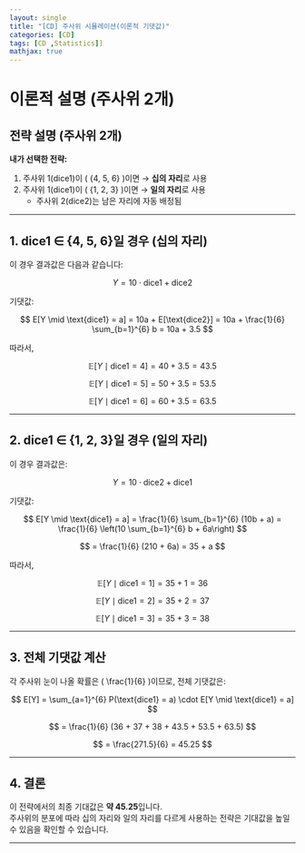 ```yaml
---
layout: single
title: "[CD] 주사위 시뮬레이션(이론적 기댓값)" 
categories: [CD]
tags: [CD ,Statistics]]
mathjax: true
---
```


# 이론적 설명 (주사위 2개)

## 전략 설명 (주사위 2개)

**내가 선택한 전략:**

1. 주사위 1(dice1)이 \( \{4, 5, 6\} \)이면 → **십의 자리**로 사용  
2. 주사위 1(dice1)이 \( \{1, 2, 3\} \)이면 → **일의 자리**로 사용  
   - 주사위 2(dice2)는 남은 자리에 자동 배정됨

---

## 1. dice1 ∈ {4, 5, 6}일 경우 (십의 자리)

이 경우 결과값은 다음과 같습니다:

$$
Y = 10 \cdot \text{dice1} + \text{dice2}
$$

기댓값:

$$
E[Y \mid \text{dice1} = a] = 10a + E[\text{dice2}] = 10a + \frac{1}{6} \sum_{b=1}^{6} b = 10a + 3.5
$$

따라서,

$$
\mathbb{E}[Y \mid \text{dice1} = 4] = 40 + 3.5 = 43.5
$$

$$
\mathbb{E}[Y \mid \text{dice1} = 5] = 50 + 3.5 = 53.5
$$

$$
\mathbb{E}[Y \mid \text{dice1} = 6] = 60 + 3.5 = 63.5
$$

---

## 2. dice1 ∈ {1, 2, 3}일 경우 (일의 자리)

이 경우 결과값은:

$$
Y = 10 \cdot \text{dice2} + \text{dice1}
$$

기댓값:

$$
E[Y \mid \text{dice1} = a] = \frac{1}{6} \sum_{b=1}^{6} (10b + a) = \frac{1}{6} \left(10 \sum_{b=1}^{6} b + 6a\right)
$$

$$
= \frac{1}{6} (210 + 6a) = 35 + a
$$

따라서,

$$
\mathbb{E}[Y \mid \text{dice1} = 1] = 35 + 1 = 36
$$

$$
\mathbb{E}[Y \mid \text{dice1} = 2] = 35 + 2 = 37
$$

$$
\mathbb{E}[Y \mid \text{dice1} = 3] = 35 + 3 = 38
$$


---

## 3. 전체 기댓값 계산

각 주사위 눈이 나올 확률은 \( \frac{1}{6} \)이므로, 전체 기댓값은:

$$
E[Y] = \sum_{a=1}^{6} P(\text{dice1} = a) \cdot E[Y \mid \text{dice1} = a]
$$

$$
= \frac{1}{6} (36 + 37 + 38 + 43.5 + 53.5 + 63.5)
$$

$$
= \frac{271.5}{6} = 45.25
$$

---

## 4. 결론

이 전략에서의 최종 기대값은 **약 45.25**입니다.  
주사위의 분포에 따라 십의 자리와 일의 자리를 다르게 사용하는 전략은 기대값을 높일 수 있음을 확인할 수 있습니다.

---

